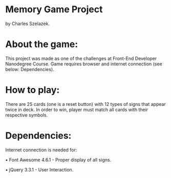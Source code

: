 # Memory Game Project

by Charles Szelazek.

# About the game:

This project was made as one of the challenges at Front-End Developer Nanodegree Course. Game requires browser and internet connection (see below: Dependencies).

# How to play:

There are 25 cards (one is a reset button) with 12 types of signs that appear twice in deck. In order to win, player must match all cards with their respective symbols.

# Dependencies:

Internet connection is needed for:

• Font Awesome 4.6.1 - Proper display of all signs.

• jQuery 3.3.1 - User Interaction.
